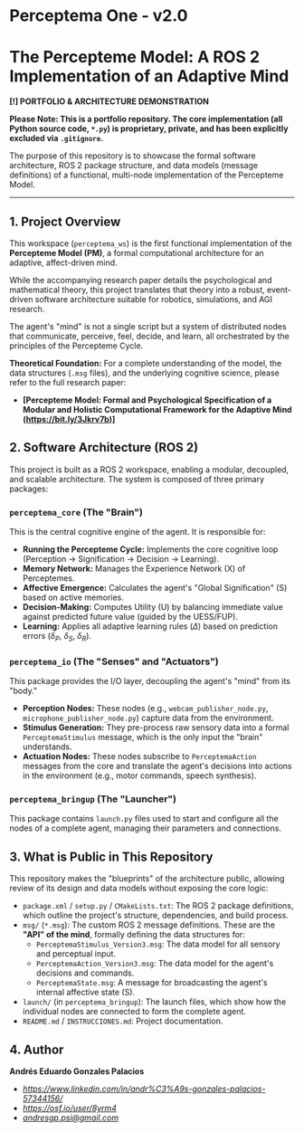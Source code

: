 # Perceptema One - v2.0

# The Percepteme Model: A ROS 2 Implementation of an Adaptive Mind

**[!] PORTFOLIO & ARCHITECTURE DEMONSTRATION**

**Please Note: This is a portfolio repository. The core implementation (all Python source code, `*.py`) is proprietary, private, and has been explicitly excluded via `.gitignore`.**

The purpose of this repository is to showcase the formal software architecture, ROS 2 package structure, and data models (message definitions) of a functional, multi-node implementation of the Percepteme Model.

---

## 1. Project Overview

This workspace (`perceptema_ws`) is the first functional implementation of the **Percepteme Model (PM)**, a formal computational architecture for an adaptive, affect-driven mind.

While the accompanying research paper details the psychological and mathematical theory, this project translates that theory into a robust, event-driven software architecture suitable for robotics, simulations, and AGI research.

The agent's "mind" is not a single script but a system of distributed nodes that communicate, perceive, feel, decide, and learn, all orchestrated by the principles of the Percepteme Cycle.

**Theoretical Foundation:** For a complete understanding of the model, the data structures (`.msg` files), and the underlying cognitive science, please refer to the full research paper:

* **[Percepteme Model: Formal and Psychological Specification of a Modular and Holistic Computational Framework for the Adaptive Mind (https://bit.ly/3Jkrv7b)]**

## 2. Software Architecture (ROS 2)

This project is built as a ROS 2 workspace, enabling a modular, decoupled, and scalable architecture. The system is composed of three primary packages:

### `perceptema_core` (The "Brain")
This is the central cognitive engine of the agent. It is responsible for:
* **Running the Percepteme Cycle:** Implements the core cognitive loop (Perception -> Signification -> Decision -> Learning).
* **Memory Network:** Manages the Experience Network (X) of Perceptemes.
* **Affective Emergence:** Calculates the agent's "Global Signification" (S) based on active memories.
* **Decision-Making:** Computes Utility (U) by balancing immediate value against predicted future value (guided by the UESS/FUP).
* **Learning:** Applies all adaptive learning rules ($\Delta$) based on prediction errors ($\delta_P$, $\delta_S$, $\delta_R$).

### `perceptema_io` (The "Senses" and "Actuators")
This package provides the I/O layer, decoupling the agent's "mind" from its "body."
* **Perception Nodes:** These nodes (e.g., `webcam_publisher_node.py`, `microphone_publisher_node.py`) capture data from the environment.
* **Stimulus Generation:** They pre-process raw sensory data into a formal `PerceptemaStimulus` message, which is the only input the "brain" understands.
* **Actuation Nodes:** These nodes subscribe to `PerceptemaAction` messages from the core and translate the agent's decisions into actions in the environment (e.g., motor commands, speech synthesis).

### `perceptema_bringup` (The "Launcher")
This package contains `launch.py` files used to start and configure all the nodes of a complete agent, managing their parameters and connections.

## 3. What is Public in This Repository

This repository makes the "blueprints" of the architecture public, allowing review of its design and data models without exposing the core logic:

* `package.xml` / `setup.py` / `CMakeLists.txt`: The ROS 2 package definitions, which outline the project's structure, dependencies, and build process.
* `msg/` (`*.msg`): The custom ROS 2 message definitions. These are the **"API" of the mind**, formally defining the data structures for:
    * `PerceptemaStimulus_Version3.msg`: The data model for all sensory and perceptual input.
    * `PerceptemaAction_Version3.msg`: The data model for the agent's decisions and commands.
    * `PerceptemaState.msg`: A message for broadcasting the agent's internal affective state (S).
* `launch/` (in `perceptema_bringup`): The launch files, which show how the individual nodes are connected to form the complete agent.
* `README.md` / `INSTRUCCIONES.md`: Project documentation.

## 4. Author

**Andrés Eduardo Gonzales Palacios**

* *https://www.linkedin.com/in/andr%C3%A9s-gonzales-palacios-57344156/*
* *https://osf.io/user/8yrm4*
* *andresgp.psi@gmail.com*